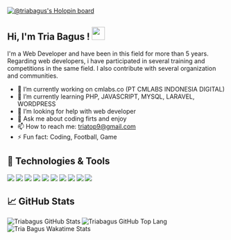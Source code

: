 [![@triabagus's Holopin board](https://holopin.me/triabagus)](https://holopin.io/@triabagus)
## Hi, I'm Tria Bagus ! <img src="https://raw.githubusercontent.com/MartinHeinz/MartinHeinz/master/wave.gif" width="30px">
I'm a Web Developer and have been in this field for more than 5 years. Regarding web developers, i have participated in several training and competitions in the same field. I also contribute with several organization and communities. 

- 🔭 I’m currently working on cmlabs.co (PT CMLABS INDONESIA DIGITAL)
- 🌱 I’m currently learning PHP, JAVASCRIPT, MYSQL, LARAVEL, WORDPRESS
- 🤔 I’m looking for help with web developer
- 💬 Ask me about coding firts and enjoy 
- 📫 How to reach me: triatop9@gmail.com
- ⚡ Fun fact: Coding, Football, Game 

## 🔧 Technologies & Tools
![](https://img.shields.io/badge/Shell-Bash-informational?style=flat&logo=gnu-bash&logoColor=white&color=57675c)
![](https://img.shields.io/badge/Code-JavaScript-informational?style=flat&logo=javascript&logoColor=white&color=57675c)
![](https://img.shields.io/badge/Code-Php-informational?&style=flat&logo=php&logoColor=white&color=57675c)
![](https://img.shields.io/badge/Code-Html5-informational?&style=flat&logo=html5&logoColor=white&color=57675c)
![](https://img.shields.io/badge/Code-Css3-informational?&style=flat&logo=css3&logoColor=white&color=57675c)
![](https://img.shields.io/badge/Code-Sass-informational?&style=flat&logo=sass&logoColor=white&color=57675c)
![](https://img.shields.io/badge/Code-Wordpress-informational?&style=flat&logo=wordpress&logoColor=white&color=57675c)
![](https://img.shields.io/badge/Code-Laravel-informational?&style=flat&logo=laravel&logoColor=white&color=57675c)
![](https://img.shields.io/badge/Tools-Mysql-informational?&style=flat&logo=mysql&logoColor=white&color=57675c)
![](https://img.shields.io/badge/Tools-Git-informational?&style=flat&logo=git&logoColor=white&color=57675c)
## &#x1f4c8; GitHub Stats 
<img align='left' src="https://github-readme-stats.vercel.app/api?username=triabagus&include_all_commits=true&show_icons=true&line_height=27&count_private=true&title_color=8da99b&text_color=ffffff&icon_color=fab3ad&bg_color=000000" alt="Triabagus GitHub Stats">  
<img align='left' src="https://github-readme-stats.vercel.app/api/top-langs/?username=triabagus&hide=java,tsql&langs_count=3&title_color=8da99b&text_color=ffffff&icon_color=a77df9&bg_color=000000" alt="Triabagus GitHub Top Lang"> 
<img align='left' src="https://github-readme-stats.vercel.app/api/wakatime?username=triabagus&title_color=8da99b&text_color=ffffff&icon_color=a77df9&bg_color=000000" alt="Tria Bagus Wakatime Stats"> 
 
<!--
**triabagus/triabagus** is a ✨ _special_ ✨ repository because its `README.md` (this file) appears on your GitHub profile.

Get Emoji in : https://emojipedia.org/objects/
Here are some ideas to get you started: 
-->
